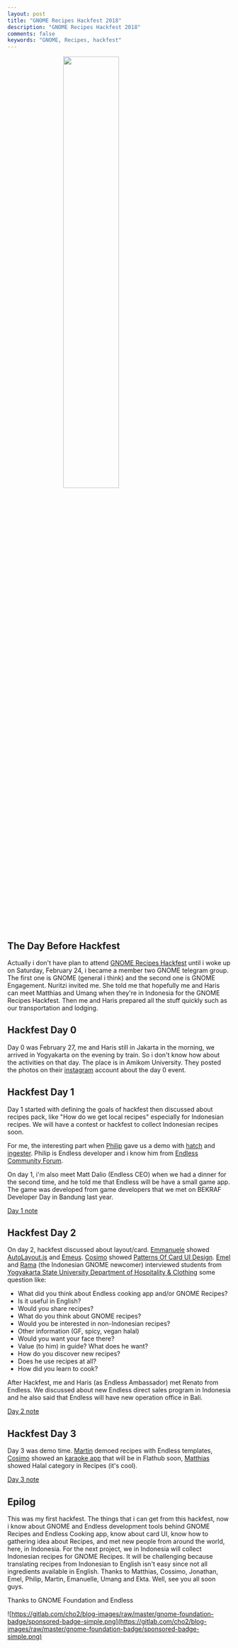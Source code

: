 ```yaml
---
layout: post
title: "GNOME Recipes Hackfest 2018"
description: "GNOME Recipes Hackfest 2018"
comments: false
keywords: "GNOME, Recipes, hackfest"
---
```


<img src="https://gitlab.com/cho2/blog-images/raw/master/recipes-sticker/recipes-sticker.png" style="width:50%;display:block;margin-left:auto;margin-right:auto;"> 
<br>

## The Day Before Hackfest
Actually i don't have plan to attend [GNOME Recipes Hackfest](https://wiki.gnome.org/Hackfests/Recipes2018) until i woke up on Saturday, February 24, i became a member two GNOME telegram group. The first one is GNOME (general i think) and the second one is GNOME Engagement. Nuritzi invited me. She told me that hopefully me and Haris can meet Matthias and Umang when they're in Indonesia for the GNOME Recipes Hackfest. Then me and Haris prepared all the stuff quickly such as our transportation and lodging.  

## Hackfest Day 0
Day 0 was February 27, me and Haris still in Jakarta in the morning, we arrived in Yogyakarta on the evening by train. So i don't know how about the activities on that day. The place is in Amikom University. They posted the photos on their [instagram](https://www.instagram.com/p/BfzT9Deh0Ft/) account about the day 0 event. 


## Hackfest Day 1
Day 1 started with defining the goals of hackfest then discussed about recipes pack, like "How do we get local recipes" especially for Indonesian recipes. We will have a contest or hackfest to collect Indonesian recipes soon. 


For me, the interesting part when [Philip](https://github.com/ptomato) gave us a demo with [hatch](https://github.com/endlessm/hatch-previewer) and [ingester](http://endlessm.github.io/eos-knowledge-lib/docs/master/tutorial/ingester.html). Philip is Endless developer and i know him from [Endless Community Forum](https://community.endlessos.com/). 


On day 1, i'm also meet Matt Dalio (Endless CEO) when we had a dinner for the second time, and he told me that Endless will be have a small game app. The game was developed from game developers that we met on BEKRAF Developer Day in Bandung last year.


[Day 1 note](https://wiki.gnome.org/Hackfests/Recipes2018/Day1)

## Hackfest Day 2
On day 2, hackfest discussed about layout/card. [Emmanuele](https://github.com/ebassi) showed [AutoLayout.js](https://rawgit.com/IjzerenHein/visualformat-editor/master/dist/index.html?vfl=example) and [Emeus](https://ebassi.github.io/emeus/). [Cosimo](https://github.com/cosimoc) showed [Patterns Of Card UI Design](https://vimeo.com/120858063). [Emel](https://about.me/emelelvin) and [Rama](https://github.com/raniaamina) (the Indonesian GNOME newcomer) interviewed students from [Yogyakarta State University Department of Hospitality & Clothing](http://pendidikan-teknik-bogabusana.ft.uny.ac.id/) some question like:

* What did you think about Endless cooking app and/or GNOME Recipes?
* Is it useful in English?
* Would you share recipes?
* What do you think about GNOME recipes?
* Would you be interested in non-Indonesian recipes?
* Other information (GF, spicy, vegan halal)
* Would you want your face there?
* Value (to him) in guide? What does he want?
* How do you discover new recipes?
* Does he use recipes at all?
* How did you learn to cook?


After Hackfest, me and Haris (as Endless Ambassador) met Renato from Endless. We discussed about new Endless direct sales program in Indonesia and he also said that Endless will have new operation office in Bali.


[Day 2 note](https://wiki.gnome.org/Hackfests/Recipes2018/Day2)

## Hackfest Day 3
Day 3 was demo time. [Martin](https://github.com/tchx84) demoed recipes with Endless templates, [Cosimo](https://github.com/cosimoc) showed an [karaoke app](https://github.com/gyunaev/spivak) that will be in Flathub soon, [Matthias](https://github.com/matthiasclasen) showed Halal category in Recipes (it's cool).

[Day 3 note](https://wiki.gnome.org/Hackfests/Recipes2018/Day3)

## Epilog
This was my first hackfest. The things that i can get from this hackfest, now i know about GNOME and Endless development tools behind GNOME Recipes and Endless Cooking app, know about card UI, know how to gathering idea about Recipes, and met new people from around the world, here, in Indonesia. For the next project, we in Indonesia will collect Indonesian recipes for GNOME Recipes. It will be challenging because translating recipes from Indonesian to English isn't easy since not all ingredients available in English. Thanks to Matthias, Cossimo, Jonathan, Emel, Philip, Martin, Emanuelle, Umang and Ekta. Well, see you all soon guys.

Thanks to GNOME Foundation and Endless

![https://gitlab.com/cho2/blog-images/raw/master/gnome-foundation-badge/sponsored-badge-simple.png](https://gitlab.com/cho2/blog-images/raw/master/gnome-foundation-badge/sponsored-badge-simple.png)

